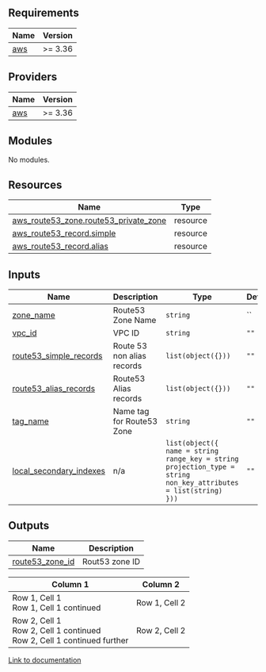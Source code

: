 <!-- BEGIN_TF_DOCS -->
## Requirements

| Name | Version |
|------|---------|
| <a name="requirement_aws"></a> [aws](#requirement\_aws) | >= 3.36 |

## Providers

| Name | Version |
|------|---------|
| <a name="provider_aws"></a> [aws](#provider\_aws) | >= 3.36 |

## Modules

No modules.

## Resources

| Name | Type |
|------|------|
| [aws_route53_zone.route53_private_zone](https://registry.terraform.io/providers/hashicorp/aws/latest/docs/resources/route53_zone) | resource |
| [aws_route53_record.simple](https://registry.terraform.io/providers/hashicorp/aws/latest/docs/resources/route53_record) | resource |
| [aws_route53_record.alias](https://registry.terraform.io/providers/hashicorp/aws/latest/docs/resources/route53_record) | resource |

## Inputs

| Name | Description | Type | Default | Required |
|------|-------------|------|---------|:--------:|
| <a name="input_zone_name"></a> [zone\_name](#input\_zone\_name) | Route53 Zone Name | `string` | `` | yes |
| <a name="input_vpc_id"></a> [vpc\_id](#input\_vpc\_id) | VPC ID | `string` | `""` | yes |
| <a name="input_route53_simple_records"></a> [route53\_simple\_records](#input\_route53\_simple\_records) | Route 53 non alias records | `list(object({}))` | `""` | no |
| <a name="input_route53_alias_records"></a> [route53\_alias\_records](#input\_route53\_alias\_records) | Route53 Alias records | `list(object({}))` | `""` | no |
| <a name="input_tag_name"></a> [tag\_name](#input\_tag\_name) | Name tag for Route53 Zone | `string` | `""` | no |
| <a name="input_local_secondary_indexes"></a> [local\_secondary\_indexes](#input\_local\_secondary\_indexes) | n/a | `list(object({ `<br>  `name = string `<br>  `range_key = string` <br>  `projection_type = string` <br>  `non_key_attributes = list(string)`<br>  `}))` | `""` | no |


## Outputs

| Name | Description |
|------|-------------|
| <a name="output_route53_zone_id"></a> [route53\_zone\_id](#output\_route53\_zone\_id) | Rout53 zone ID |
<!-- END_TF_DOCS -->


| Column 1 | Column 2 |
| -------- | -------- |
| Row 1, Cell 1<br>Row 1, Cell 1 continued | Row 1, Cell 2 |
| Row 2, Cell 1<br>Row 2, Cell 1 continued<br>Row 2, Cell 1 continued further | Row 2, Cell 2 |

[Link to documentation](./spring-boot-2-jdbc-with-h2/src)
